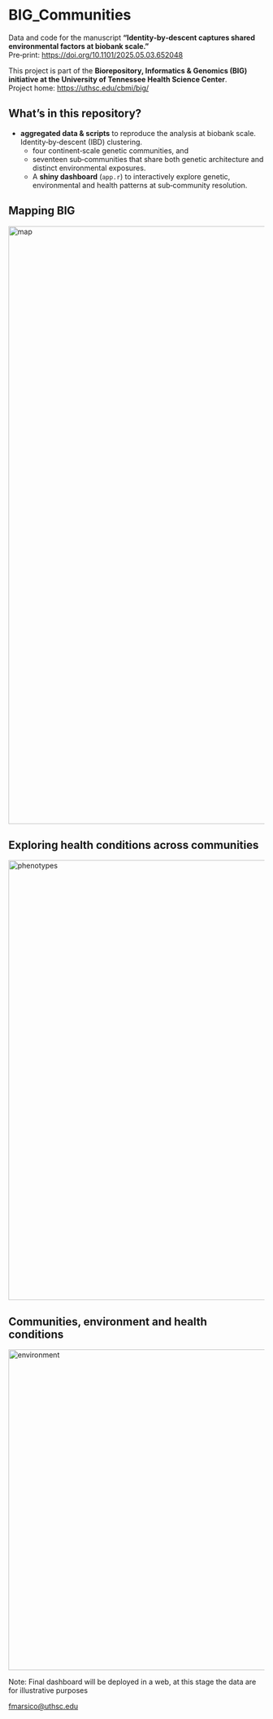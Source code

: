 # BIG_Communities

Data and code for the manuscript **“Identity‑by‑descent captures shared environmental factors at biobank scale.”**  
Pre‑print: <https://doi.org/10.1101/2025.05.03.652048>

This project is part of the **Biorepository, Informatics & Genomics (BIG) initiative at the University of Tennessee Health Science Center**.  
Project home: <https://uthsc.edu/cbmi/big/>

## What’s in this repository?
- **aggregated data & scripts** to reproduce the analysis at biobank scale. Identity‑by‑descent (IBD) clustering.  
  - four continent‑scale genetic communities, and  
  - seventeen sub‑communities that share both genetic architecture and distinct environmental exposures.  
  - A **shiny dashboard** (`app.r`) to interactively explore genetic, environmental and health patterns at sub‑community resolution.

## Mapping BIG

<img width="1284" height="1174" alt="map" src="https://github.com/user-attachments/assets/2d999179-84a5-429a-bd7e-7f3fe4a8a1b7" />

## Exploring health conditions across communities

<img width="1269" height="864" alt="phenotypes" src="https://github.com/user-attachments/assets/b22f022d-29b9-4220-9174-c09411203bdc" />

## Communities, environment and health conditions

<img width="1273" height="630" alt="environment" src="https://github.com/user-attachments/assets/7e64f840-7b6b-4658-ae93-f082314eb761" />


Note: Final dashboard will be deployed in a web, at this stage the data are for illustrative purposes

fmarsico@uthsc.edu
